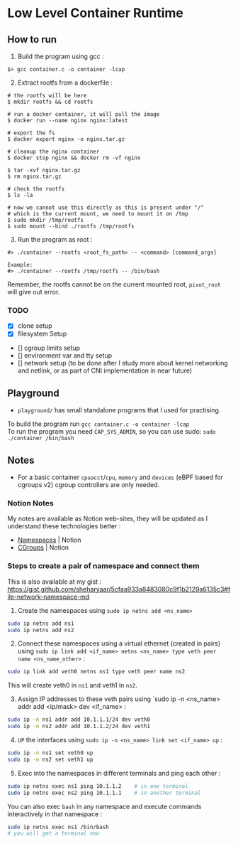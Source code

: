 # Low Level Container Runtime

## How to run

1. Build the program using gcc :

```
$> gcc container.c -o container -lcap
```

2. Extract rootfs from a dockerfile :
```shell
# the rootfs will be here
$ mkdir rootfs && cd rootfs

# run a docker container, it will pull the image
$ docker run --name nginx nginx:latest

# export the fs
$ docker export nginx -o nginx.tar.gz

# cleanup the nginx container
$ docker stop nginx && docker rm -vf nginx

$ tar -xvf nginx.tar.gz
$ rm nginx.tar.gz

# check the rootfs
$ ls -la

# now we cannot use this directly as this is present under "/" 
# which is the current mount, we need to mount it on /tmp
$ sudo mkdir /tmp/rootfs
$ sudo mount --bind ./rootfs /tmp/rootfs
```

3. Run the program as root :
```
#> ./container --rootfs <root_fs_path> -- <command> [command_args]

Example:
#> ./container --rootfs /tmp/rootfs -- /bin/bash
```

Remember, the rootfs cannot be on the current mounted root, `pivot_root` will give out error.

### TODO

- [X] clone setup
- [X] filesystem Setup
- [] cgroup limits setup
- [] environment var and tty setup
- [] network setup (to be done after I study more about kernel networking and netlink, or as part of CNI implementation in near future)

## Playground

- `playground/` has small standalone programs that I used for practising. 

To build the program run `gcc container.c -o container -lcap` <br />
To run the program you need `CAP_SYS_ADMIN`, so you can use sudo: `sudo ./container /bin/bash`

## Notes

- For a basic container `cpuacct`/`cpu`, `memory` and `devices` (eBPF based for cgroups v2) cgroup controllers are only needed.

### Notion Notes

My notes are available as Notion web-sites, they will be updated as I understand these technologies better :

- [Namespaces](https://spark-root-5d4.notion.site/Namespaces-11d47299d3a48059999aff7c7b12037f?pvs=74) | Notion
- [CGroups](https://spark-root-5d4.notion.site/Control-Groups-11d47299d3a480fb8bebcacf1dc78bd9) | Notion

### Steps to create a pair of namespace and connect them

This is also available at my gist : https://gist.github.com/sheharyaar/5cfaa933a8483080c9f1b2129a6135c3#file-network-namespace-md


1. Create the namespaces using `sudo ip netns add <ns_name>`

```bash
sudo ip netns add ns1
sudo ip netns add ns2
```

2. Connect these namespaces using a virtual ethernet (created in pairs) using `sudo ip link add <if_name> netns <ns_name> type veth peer name <ns_name_other>` :

```bash
sudo ip link add veth0 netns ns1 type veth peer name ns2
```

This will create veth0 in `ns1` and veth1 in `ns2`.

3. Assign IP addresses to these veth pairs using `sudo ip -n <ns_name> addr add <ip/mask> dev <if_name> :

```bash
sudo ip -n ns1 addr add 10.1.1.1/24 dev veth0
sudo ip -n ns2 addr add 10.1.1.2/24 dev veth1
```

4. `UP` the interfaces using `sudo ip -n <ns_name> link set <if_name> up` :

```bash
sudo ip -n ns1 set veth0 up
sudo ip -n ns2 set veth1 up
```

5. Exec into the namespaces in different terminals and ping each other :

```bash
sudo ip netns exec ns1 ping 10.1.1.2    # in one terminal
sudo ip netns exec ns2 ping 10.1.1.1    # in another terminal
```

You can also exec `bash` in any namespace and execute commands interactively in that namespace : 

```bash
sudo ip netns exec ns1 /bin/bash
# you will get a terminal now
```
